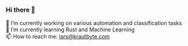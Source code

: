 ### Hi there 👋

🔭 I’m currently working on various automation and classification tasks <br>
🌱 I’m currently learning Rust and Machine Learning <br>
📫 How to reach me: lars@krautbyte.com <br>
